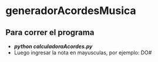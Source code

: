 # generadorAcordesMusica

## Para correr el programa

- ***python calculadoraAcordes.py***
- Luego ingresar la nota en mayusculas, por ejemplo: DO#
